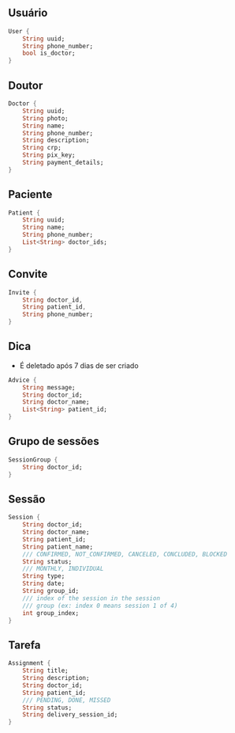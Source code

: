 ## Usuário
```dart
User {
    String uuid;
    String phone_number;
    bool is_doctor;
}
```

## Doutor
```dart
Doctor {
    String uuid;
    String photo;
    String name;
    String phone_number;
    String description;
    String crp;
    String pix_key;
    String payment_details;
}
```

## Paciente
```dart
Patient {
    String uuid;
    String name;
    String phone_number;
    List<String> doctor_ids;
}
```

## Convite
```dart
Invite {
    String doctor_id,
    String patient_id,
    String phone_number;
}
```

## Dica
- É deletado após 7 dias de ser criado
```dart
Advice {
    String message;
    String doctor_id;
    String doctor_name;
    List<String> patient_id;
}
```

## Grupo de sessões
```dart
SessionGroup {
    String doctor_id;
}
```

## Sessão
```dart
Session {
    String doctor_id;
    String doctor_name;
    String patient_id;
    String patient_name;
    /// CONFIRMED, NOT_CONFIRMED, CANCELED, CONCLUDED, BLOCKED
    String status; 
    /// MONTHLY, INDIVIDUAL
    String type; 
    String date;
    String group_id;
    /// index of the session in the session 
    /// group (ex: index 0 means session 1 of 4)
    int group_index;
}
```

## Tarefa
```dart
Assignment {
    String title;
    String description;
    String doctor_id;
    String patient_id;
    /// PENDING, DONE, MISSED
    String status; 
    String delivery_session_id;
}
```
